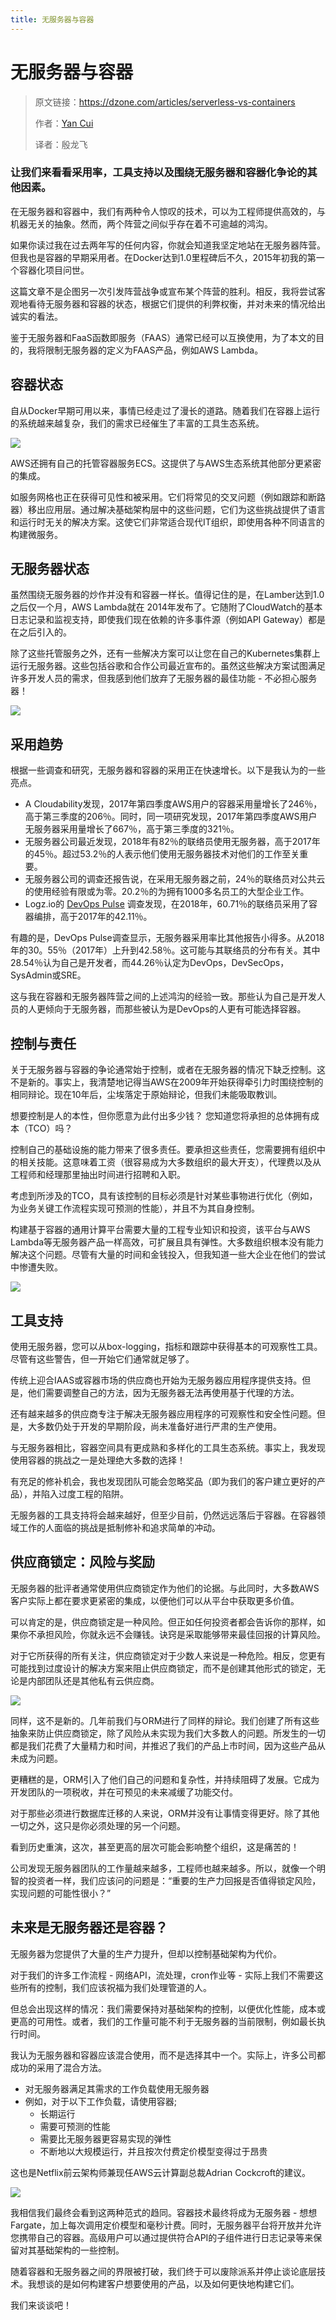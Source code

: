 ```yaml
---
title: 无服务器与容器
---
```

# 无服务器与容器

> 原文链接：https://dzone.com/articles/serverless-vs-containers
>
> 作者：[Yan Cui](https://dzone.com/users/2836231/yancui.html)
>
> 译者：殷龙飞

### 让我们来看看采用率，工具支持以及围绕无服务器和容器化争论的其他因素。

在无服务器和容器中，我们有两种令人惊叹的技术，可以为工程师提供高效的，与机器无关的抽象。然而，两个阵营之间似乎存在着不可逾越的鸿沟。

如果你读过我在过去两年写的任何内容，你就会知道我坚定地站在无服务器阵营。但我也是容器的早期采用者。在Docker达到1.0里程碑后不久，2015年初我的第一个容器化项目问世。

这篇文章不是企图另一次引发阵营战争或宣布某个阵营的胜利。相反，我将尝试客观地看待无服务器和容器的状态，根据它们提供的利弊权衡，并对未来的情况给出诚实的看法。

鉴于无服务器和FaaS函数即服务（FAAS）通常已经可以互换使用，为了本文的目的，我将限制无服务器的定义为FAAS产品，例如AWS Lambda。

## 容器状态

自从Docker早期可用以来，事情已经走过了漫长的道路。随着我们在容器上运行的系统越来越复杂，我们的需求已经催生了丰富的工具生态系统。

![](https://ws1.sinaimg.cn/large/61411417ly1fv92pcoc59j218c0wwtb6.jpg)

AWS还拥有自己的托管容器服务ECS。这提供了与AWS生态系统其他部分更紧密的集成。

如服务网格也正在获得可见性和被采用。它们将常见的交叉问题（例如跟踪和断路器）移出应用层。通过解决基础架构层中的这些问题，它们为这些挑战提供了语言和运行时无关的解决方案。这使它们非常适合现代IT组织，即使用各种不同语言的构建微服务。

## 无服务器状态

虽然围绕无服务器的炒作并没有和容器一样长。值得记住的是，在Lamber达到1.0之后仅一个月，AWS Lambda就在 2014年发布了。它随附了CloudWatch的基本日志记录和监视支持，即使我们现在依赖的许多事件源（例如API Gateway）都是在之后引入的。

除了这些托管服务之外，还有一些解决方案可以让您在自己的Kubernetes集群上运行无服务器。这些包括谷歌和合作公司最近宣布的。虽然这些解决方案试图满足许多开发人员的需求，但我感到他们放弃了无服务器的最佳功能 \- 不必担心服务器！

![](https://ws1.sinaimg.cn/large/61411417ly1fv92pv9fp4j20y60pw43y.jpg)


## 采用趋势

根据一些调查和研究，无服务器和容器的采用正在快速增长。以下是我认为的一些亮点。

*   A Cloudability发现，2017年第四季度AWS用户的容器采用量增长了246％，高于第三季度的206％。同时，同一项研究发现，2017年第四季度AWS用户无服务器采用量增长了667％，高于第三季度的321％。
*   无服务器公司最近发现，2018年有82％的联络员使用无服务器，高于2017年的45％。超过53.2％的人表示他们使用无服务器技术对他们的工作至关重要。
*   无服务器公司的调查还报告说，在采用无服务器之前，24％的联络员对公共云的使用经验有限或为零。20.2％的为拥有1000多名员工的大型企业工作。
*   Logz.io的 [DevOps Pulse](https://logz.io/devops-pulse-insights-2018/#pulse_section_ten) 调查发现，在2018年，60.71％的联络员采用了容器编排，高于2017年的42.11％。

有趣的是，DevOps Pulse调查显示，无服务器采用率比其他报告小得多。从2018年的30。55％（2017年）上升到42.58％。这可能与其联络员的分布有关。其中28.54％认为自己是开发者，而44.26％认定为DevOps，DevSecOps，SysAdmin或SRE。

这与我在容器和无服务器阵营之间的上述鸿沟的经验一致。那些认为自己是开发人员的人更倾向于无服务器，而那些被认为是DevOps的人更有可能选择容器。

## 控制与责任

关于无服务器与容器的争论通常始于控制，或者在无服务器的情况下缺乏控制。这不是新的。事实上，我清楚地记得当AWS在2009年开始获得牵引力时围绕控制的相同辩论。现在10年后，尘埃落定于原始辩论，但我们未能吸取教训。

想要控制是人的本性，但你愿意为此付出多少钱？ 您知道您将承担的总体拥有成本（TCO）吗？

控制自己的基础设施的能力带来了很多责任。要承担这些责任，您需要拥有组织中的相关技能。这意味着工资（很容易成为大多数组织的最大开支），代理费以及从工程师和经理那里抽出时间进行招聘和入职。

考虑到所涉及的TCO，具有该控制的目标必须是针对某些事物进行优化（例如，为业务关键工作流程实现可预测的性能），并且不为其自身控制。

构建基于容器的通用计算平台需要大量的工程专业知识和投资，该平台与AWS Lambda等无服务器产品一样高效，可扩展且具有弹性。大多数组织根本没有能力解决这个问题。尽管有大量的时间和金钱投入，但我知道一些大企业在他们的尝试中惨遭失败。

![](https://ws1.sinaimg.cn/large/61411417ly1fv92q5mvy7j20y01061kx.jpg)

## 工具支持

使用无服务器，您可以从box-logging，指标和跟踪中获得基本的可观察性工具。尽管有这些警告，但一开始它们通常就足够了。

传统上迎合IAAS或容器市场的供应商也开始为无服务器应用程序提供支持。但是，他们需要调整自己的方法，因为无服务器无法再使用基于代理的方法。

还有越来越多的供应商专注于解决无服务器应用程序的可观察性和安全性问题。但是，大多数仍处于开发的早期阶段，尚未准备好进行严肃的生产使用。

与无服务器相比，容器空间具有更成熟和多样化的工具生态系统。事实上，我发现使用容器的挑战之一是处理绝大多数的选择！

有充足的修补机会，我也发现团队可能会忽略奖品（即为我们的客户建立更好的产品），并陷入过度工程的陷阱。

无服务器的工具支持将会越来越好，但至少目前，仍然远远落后于容器。在容器领域工作的人面临的挑战是抵制修补和追求简单的冲动。

## 供应商锁定：风险与奖励

无服务器的批评者通常使用供应商锁定作为他们的论据。与此同时，大多数AWS客户实际上都在要求更紧密的集成，以便他们可以从平台中获取更多价值。

可以肯定的是，供应商锁定是一种风险。但正如任何投资者都会告诉你的那样，如果你不承担风险，你就永远不会赚钱。诀窍是采取能够带来最佳回报的计算风险。

对于它所获得的所有关注，供应商锁定对于少数人来说是一种危险。相反，您更有可能找到过度设计的解决方案来阻止供应商锁定，而不是创建其他形式的锁定，无论是内部团队还是其他私有云供应商。

![](https://ws1.sinaimg.cn/large/61411417ly1fv92qged6ej20y80fijuh.jpg)

同样，这不是新的。几年前我们与ORM进行了同样的辩论。我们创建了所有这些抽象来防止供应商锁定，除了风险从未实现为我们大多数人的问题。所发生的一切都是我们花费了大量精力和时间，并推迟了我们的产品上市时间，因为这些产品从未成为问题。

更糟糕的是，ORM引入了他们自己的问题和复杂性，并持续阻碍了发展。它成为开发团队的一项税收，并在可预见的未来减缓了功能交付。

对于那些必须进行数据库迁移的人来说，ORM并没有让事情变得更好。除了其他一切之外，这只是你必须处理的另一个问题。

看到历史重演，这次，甚至更高的层次可能会影响整个组织，这是痛苦的！

公司发现无服务器团队的工作量越来越多，工程师也越来越多。所以，就像一个明智的投资者一样，我们应该问的问题是：“重要的生产力回报是否值得锁定风险，实现问题的可能性很小？”

## 未来是无服务器还是容器？

无服务器为您提供了大量的生产力提升，但却以控制基础架构为代价。

对于我们的许多工作流程 \- 网络API，流处理，cron作业等 \- 实际上我们不需要这些所有的控制，我们应该祝福为我们处理管道的人。

但总会出现这样的情况：我们需要保持对基础架构的控制，以便优化性能，成本或更高的可用性。或者，我们的工作量可能不利于无服务器的当前限制，例如最长执行时间。

我认为无服务器和容器应该混合使用，而不是选择其中一个。实际上，许多公司都成功的采用了混合方法。

*   对无服务器满足其需求的工作负载使用无服务器
*   例如，对于以下工作负载，请使用容器;
    *   长期运行
    *   需要可预测的性能
    *   需要比无服务器更容易实现的弹性
    *   不断地以大规模运行，并且按次付费定价模型变得过于昂贵

这也是Netflix前云架构师兼现任AWS云计算副总裁Adrian Cockcroft的建议。

![](https://ws1.sinaimg.cn/large/61411417ly1fv92qojnw5j20yc0ue15k.jpg)

我相信我们最终会看到这两种范式的趋同。容器技术最终将成为无服务器 \- 想想Fargate，加上每次调用定价模型和毫秒计费。同时，无服务器平台将开放并允许您携带自己的容器。高级用户可以通过提供符合API的子组件进行日志记录等来保留对其基础架构的一些控制。

随着容器和无服务器之间的界限被打破，我们终于可以废除派系并停止谈论底层技术。我想谈的是如何构建客户想要使用的产品，以及如何更快地构建它们。

我们来谈谈吧！